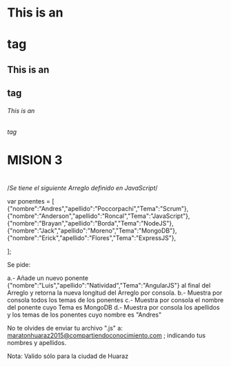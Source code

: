 # This is an <h1> tag
## This is an <h2> tag
###### This is an <h6> tag
# MISION 3 <h1>

/*Se tiene el siguiente Arreglo definido en JavaScript*/

var ponentes = [
                {"nombre":"Andres","apellido":"Poccorpachi","Tema":"Scrum"},
                {"nombre":"Anderson","apellido":"Roncal","Tema":"JavaScript"},
                {"nombre":"Brayan","apellido":"Borda","Tema":"NodeJS"},
                {"nombre":"Jack","apellido":"Moreno","Tema":"MongoDB"},
                {"nombre":"Erick","apellido":"Flores","Tema":"ExpressJS"},
                
                
];

Se pide:

a.- Añade un nuevo ponente {"nombre":"Luis","apellido":"Natividad","Tema":"AngularJS"} al final del Arreglo y retorna la nueva longitud del Arreglo por consola.
b.- Muestra por consola todos los temas de los ponentes
c.- Muestra por consola el nombre del ponente cuyo Tema es MongoDB
d.- Muestra por consola los apellidos y los temas de los ponentes cuyo nombre es "Andres"

No te olvides de enviar tu archivo ".js" a: maratonhuaraz2015@compartiendoconocimiento.com ; indicando tus nombres y apellidos.

Nota: Valido sólo para la ciudad de Huaraz
